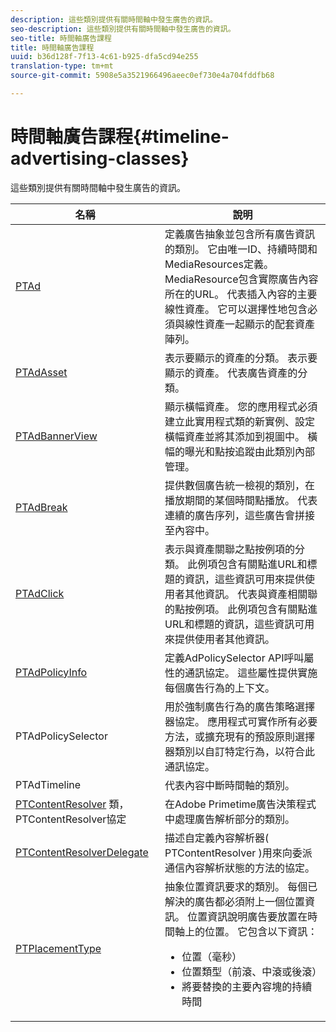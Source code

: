 ```yaml
---
description: 這些類別提供有關時間軸中發生廣告的資訊。
seo-description: 這些類別提供有關時間軸中發生廣告的資訊。
seo-title: 時間軸廣告課程
title: 時間軸廣告課程
uuid: b36d128f-7f13-4c61-b925-dfa5cd94e255
translation-type: tm+mt
source-git-commit: 5908e5a3521966496aeec0ef730e4a704fddfb68

---
```



# 時間軸廣告課程{#timeline-advertising-classes}

這些類別提供有關時間軸中發生廣告的資訊。

<table frame="all" colsep="1" rowsep="1" id="table_1A59E777BA99466793D586286F19E933"> 
 <thead> 
  <tr rowsep="1"> 
   <th colname="1" class="entry"> 名稱 </th> 
   <th colname="2" class="entry"> 說明 </th> 
  </tr> 
 </thead>
 <tbody> 
  <tr rowsep="1"> 
   <td colname="1"><a href="https://help.adobe.com/en_US/primetime/api/psdk/appledoc/Classes/PTAd.html" format="html" scope="external"> PTAd</a> </td> 
   <td colname="2">定義廣告抽象並包含所有廣告資訊的類別。 它由唯一ID、持續時間和MediaResources定義。 MediaResource包含實際廣告內容所在的URL。 
    <ph>
      代表插入內容的主要線性資產。 它可以選擇性地包含必須與線性資產一起顯示的配套資產陣列。
    </ph> </td> 
  </tr> 
  <tr rowsep="1"> 
   <td colname="1"> <a href="https://help.adobe.com/en_US/primetime/api/psdk/appledoc/Classes/PTAdAsset.html" format="html" scope="external"> PTAdAsset</a> </td> 
   <td colname="2">表示要顯示的資產的分類。 
    <ph>
      表示要顯示的資產。
    </ph> 
    <ph>
      代表廣告資產的分類。
    </ph> </td> 
  </tr> 
  <tr rowsep="1"> 
   <td colname="1"><a href="https://help.adobe.com/en_US/primetime/api/psdk/appledoc/Classes/PTAdBannerView.html" format="html" scope="external"> PTAdBannerView</a> </td> 
   <td colname="2">
    <ph>
      顯示橫幅資產。 您的應用程式必須建立此實用程式類的新實例、設定橫幅資產並將其添加到視圖中。 橫幅的曝光和點按追蹤由此類別內部管理。
    </ph> </td> 
  </tr> 
  <tr rowsep="1"> 
   <td colname="1"> <a href="https://help.adobe.com/en_US/primetime/api/psdk/appledoc/Classes/PTAdBreak.html" format="html" scope="external"> PTAdBreak</a> </td> 
   <td colname="2">提供數個廣告統一檢視的類別，在播放期間的某個時間點播放。 
    <ph>
      代表連續的廣告序列，這些廣告會拼接至內容中。
    </ph> </td> 
  </tr> 
  <tr rowsep="1"> 
   <td colname="1"> <a href="https://help.adobe.com/en_US/primetime/api/psdk/appledoc/Classes/PTAdClick.html" format="html" scope="external"> PTAdClick</a> </td> 
   <td colname="2">表示與資產關聯之點按例項的分類。 此例項包含有關點進URL和標題的資訊，這些資訊可用來提供使用者其他資訊。 
    <ph>
      代表與資產相關聯的點按例項。 此例項包含有關點進URL和標題的資訊，這些資訊可用來提供使用者其他資訊。
    </ph> </td> 
  </tr> 
  <tr rowsep="1"> 
   <td colname="1"><a href="https://help.adobe.com/en_US/primetime/api/psdk/appledoc/Classes/PTAdPolicyInfo.html" format="html" scope="external"> PTAdPolicyInfo</a> </td> 
   <td colname="2"> 定義AdPolicySelector API呼叫屬性的通訊協定。 這些屬性提供實施每個廣告行為的上下文。 </td> 
  </tr> 
  <tr rowsep="1"> 
   <td colname="1">PTAdPolicySelector</td> 
   <td colname="2"> 用於強制廣告行為的廣告策略選擇器協定。 應用程式可實作所有必要方法，或擴充現有的預設原則選擇器類別以自訂特定行為，以符合此通訊協定。 </td> 
  </tr> 
  <tr rowsep="1"> 
   <td colname="1"> PTAdTimeline</td> 
   <td colname="2"> 代表內容中斷時間軸的類別。 </td> 
  </tr> 
  <tr rowsep="1"> 
   <td colname="1"> 
    <ph>
     <a href="https://help.adobe.com/en_US/primetime/api/psdk/appledoc/Classes/PTContentResolver.html" format="html" scope="external"> PTContentResolver</a> 類， <a href="https://help.adobe.com/en_US/primetime/api/psdk/appledoc/Protocols/PTContentResolver.html" format="html" scope="external"></a> PTContentResolver協定
    </ph> </td> 
   <td colname="2"> 在Adobe Primetime廣告決策程式中處理廣告解析部分的類別。 </td> 
  </tr> 
  <tr rowsep="1"> 
   <td colname="1"><a href="https://help.adobe.com/en_US/primetime/api/psdk/appledoc/Protocols/PTContentResolverDelegate.html" format="html" scope="external"> PTContentResolverDelegate</a> </td> 
   <td colname="2"> 描述自定義內容解析器( <span class="codeph"> PTContentResolver</span> )用來向委派通信內容解析狀態的方法的協定。 </td> 
  </tr> 
  <tr rowsep="0"> 
   <td colname="1"> <a href="https://help.adobe.com/en_US/primetime/api/psdk/appledoc/Constants/PTPlacementType.html" format="html" scope="external"> PTPlacementType</a> </td> 
   <td colname="2">抽象位置資訊要求的類別。 每個已解決的廣告都必須附上一個位置資訊。 位置資訊說明廣告要放置在時間軸上的位置。 它包含以下資訊： 
    <ul id="ul_A9105A78F0C24488BCD5E3F2EE62A3EE"> 
     <li id="li_01E968A4330D4B40BA1EB6F4A6000FFD">位置（毫秒） </li> 
     <li id="li_A3DC9498BEE14FBA9E7A5D26874F3984">位置類型（前滾、中滾或後滾） </li> 
     <li id="li_4B9094DD318B4792854A377CC6064232">將要替換的主要內容塊的持續時間 </li> 
    </ul> </td> 
  </tr> 
 </tbody> 
</table>

